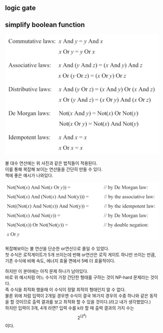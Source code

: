 ## logic gate



## simplify boolean function
![algebraic laws](./kdh_files/algebraic_laws.png)

불 대수 연산에는 위 사진과 같은 법칙들이 적용된다.  
이를 통해 복잡해 보이는 연산들을 간단히 만들 수 있다.  
책에 좋은 예시가 나와있다.  

![example](./kdh_files/simplify_bool_func_example.png)

복잡해보이는 불 연산을 단순한 or연산으로 줄일 수 있었다.  
첫 수식은 로직게이트가 5개 쓰이는데 반해 or연산은 로직 게이트 하나만 쓰이는 만큼, 기존 수식에 비해 속도, 에너지 효율 면에서 5배 더 효율적이다.

하지만 이 분야에는 아직 문제 하나가 남아있다.  
바로 위 예시처럼 어느 수식의 가장 간단한 형태를 구하는 것이 NP-hard 문제라는 것이다.  
즉 수식을 최적화 했을때 이 수식이 정말 최적의 형태인지 알 수 없다.  
물론 위에 처럼 입력이 2개일 경우엔 수식이 결국 16가지 경우의 수중 하나와 같은 동작을 할 것이므로 출력 결과를 보고 최적화 할 수 있을 것이다.(라고 내가 생각했었다.)  
하지만 입력이 3개, 4개 라면? 입력 수를 k라 할 때 출력 결과의 가지 수는 $$2^(2^k)$$ 이다.